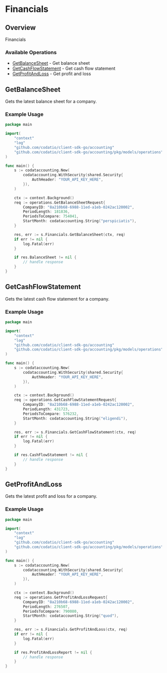 # Financials

## Overview

Financials

### Available Operations

* [GetBalanceSheet](#getbalancesheet) - Get balance sheet
* [GetCashFlowStatement](#getcashflowstatement) - Get cash flow statement
* [GetProfitAndLoss](#getprofitandloss) - Get profit and loss

## GetBalanceSheet

Gets the latest balance sheet for a company.

### Example Usage

```go
package main

import(
	"context"
	"log"
	"github.com/codatio/client-sdk-go/accounting"
	"github.com/codatio/client-sdk-go/accounting/pkg/models/operations"
)

func main() {
    s := codataccounting.New(
        codataccounting.WithSecurity(shared.Security{
            AuthHeader: "YOUR_API_KEY_HERE",
        }),
    )

    ctx := context.Background()    
    req := operations.GetBalanceSheetRequest{
        CompanyID: "8a210b68-6988-11ed-a1eb-0242ac120002",
        PeriodLength: 181836,
        PeriodsToCompare: 754041,
        StartMonth: codataccounting.String("perspiciatis"),
    }

    res, err := s.Financials.GetBalanceSheet(ctx, req)
    if err != nil {
        log.Fatal(err)
    }

    if res.BalanceSheet != nil {
        // handle response
    }
}
```

## GetCashFlowStatement

Gets the latest cash flow statement for a company.

### Example Usage

```go
package main

import(
	"context"
	"log"
	"github.com/codatio/client-sdk-go/accounting"
	"github.com/codatio/client-sdk-go/accounting/pkg/models/operations"
)

func main() {
    s := codataccounting.New(
        codataccounting.WithSecurity(shared.Security{
            AuthHeader: "YOUR_API_KEY_HERE",
        }),
    )

    ctx := context.Background()    
    req := operations.GetCashFlowStatementRequest{
        CompanyID: "8a210b68-6988-11ed-a1eb-0242ac120002",
        PeriodLength: 431723,
        PeriodsToCompare: 576232,
        StartMonth: codataccounting.String("eligendi"),
    }

    res, err := s.Financials.GetCashFlowStatement(ctx, req)
    if err != nil {
        log.Fatal(err)
    }

    if res.CashFlowStatement != nil {
        // handle response
    }
}
```

## GetProfitAndLoss

Gets the latest profit and loss for a company.

### Example Usage

```go
package main

import(
	"context"
	"log"
	"github.com/codatio/client-sdk-go/accounting"
	"github.com/codatio/client-sdk-go/accounting/pkg/models/operations"
)

func main() {
    s := codataccounting.New(
        codataccounting.WithSecurity(shared.Security{
            AuthHeader: "YOUR_API_KEY_HERE",
        }),
    )

    ctx := context.Background()    
    req := operations.GetProfitAndLossRequest{
        CompanyID: "8a210b68-6988-11ed-a1eb-0242ac120002",
        PeriodLength: 276507,
        PeriodsToCompare: 790080,
        StartMonth: codataccounting.String("quod"),
    }

    res, err := s.Financials.GetProfitAndLoss(ctx, req)
    if err != nil {
        log.Fatal(err)
    }

    if res.ProfitAndLossReport != nil {
        // handle response
    }
}
```
